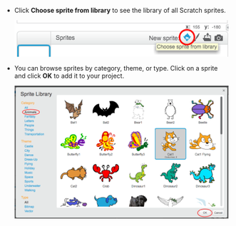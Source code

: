 + Click **Choose sprite from library** to see the library of all Scratch sprites.
    
    ![スクリーンショット](images/sprite-library.png)

+ You can browse sprites by category, theme, or type. Click on a sprite and click **OK** to add it to your project.
    
    ![スクリーンショット](images/sprite-choose.png)